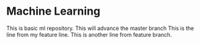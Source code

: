 # Machine Learning
This is basic ml repository.
This will advance the master branch
This is the line from my feature line.
This is another line from feature branch.
